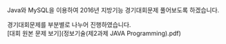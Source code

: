 Java와 MySQL을 이용하여 2016년 지방기능 경기대회문제 풀어보도록 하겠습니다.<br>

경기대회문제를 부분별로 나누어 진행하였습니다.<br>
[대회 원본 문제 보기](정보기술(제2과제 JAVA Programming).pdf)
